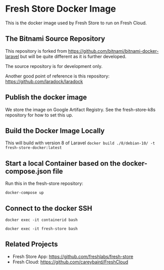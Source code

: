 
# Fresh Store Docker Image

This is the docker image used by Fresh Store to run on Fresh Cloud.

## The Bitnami Source Repository
This repository is forked from https://github.com/bitnami/bitnami-docker-laravel but will be quite different as it is further developed.

The source repository is for development only.

Another good point of reference is this repository: https://github.com/laradock/laradock

## Publish the docker image
We store the image on Google Artifact Registry. See the fresh-store-k8s repository for how to set this up.



## Build the Docker Image Locally

This will build with version 8 of Laravel
`docker build ./8/debian-10/ -t fresh-store-docker:latest`

## Start a local Container based on the docker-compose.json file 
Run this in the fresh-store repository:

`docker-compose up`

## Connect to the docker SSH 

`docker exec -it containerid bash`

`docker exec -it fresh-store bash`

## Related Projects
- Fresh Store App: https://github.com/freshlabs/fresh-store
- Fresh Cloud: https://github.com/careybaird/FreshCloud